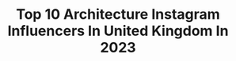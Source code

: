 ---
title: Top 10 Architecture Instagram Influencers In United Kingdom In 2023
description: >-
  Find top architecture Instagram influencers in United Kingdom in 2023. Most popular hashtags: #nature #beautifuldestinations #europe.
platform: Instagram
hits: 409
text_top: Discover the top-rated Instagram accounts on inBeat.
text_bottom: Our platform has 409 Instagram influencers like this in United Kingdom for you to work with.
profiles:
  - username: "r34poppy"
    fullname: >-
      R34poppy
    bio: >-
      ✵ Poppy ✵ R34 GTT Skyline || Pole dancing || Architecture degree ☞ @crosseddaggerapparel ☞ @headturnersuk_nw ☞ @madcowukcom
    location: "United Kingdom"
    followers: 10513
    engagement: 2088
    commentsToLikes: 0.021908
    id: ck6tru4fu13gr0j7107yk4pe2
    verified: false
    hashtags: ""
  - username: "angelakayal"
    fullname: >-
      AngelaWKayal
    bio: >-
      Interior architecture BA 🦋مصممة ديكور خارجي وداخلي @angelakayaldesign ⚜عشقي لشغلي مفتاح النجاح 💫For business enquiries💫DM or check the HIGHLIGHTS
    location: "United Kingdom"
    followers: 49995
    engagement: 187
    commentsToLikes: 0.010915
    id: ckap55skgabfo0i78qecv5xe4
    verified: false
    hashtags: "#dysonairwrap, #riseandshine, #interiordesign, #styling"
  - username: "paulina_swarovski"
    fullname: >-
      Paulina Swarovski💎
    bio: >-
      Interior Architecture 💌 mgmt@paulinaswarovski.com
    location: "United Kingdom"
    followers: 60522
    engagement: 325
    commentsToLikes: 0.018991
    id: ck0ttxlzi4rcr0i19fpeegdlz
    verified: true
    hashtags: "#home, #thesisproject"
  - username: "nwlondonvibe"
    fullname: >-
      Olena | NW London Vibes
    bio: >-
      London based all things beautiful lover • Architecture, Art, Food, Travel & Lifestyle • Content creator • nwlondonvibe@gmail.com
    location: "United Kingdom"
    followers: 24107
    engagement: 591
    commentsToLikes: 0.049049
    id: ck5pvts99jlqg0i119ljc0xjq
    verified: false
    hashtags: "#britishsummertime, #holdthemoments, #greenyourfeed, #chasingfacades"
  - username: "aaz148"
    fullname: >-
      Alona Azaria
    bio: >-
      Based in the Netherlands, traveller, architecture & nature lover; color & monochromatic | I am Nikon D850.
    location: "United Kingdom"
    followers: 3232
    engagement: 3388
    commentsToLikes: 0.077379
    id: ck5znazdzo45q0i14uibhrkgr
    verified: false
    hashtags: "#pocket, #amazing, #onlythebestcapture, #ndmagazine"
  - username: "ckvivalajourney"
    fullname: >-
      Chirag | Khyati
    bio: >-
      #vivalajourney #ckv 🙏 ❤️ ✈️Travel 🏝Nature ⚜️Art👳‍♀️Culture 🏛Architecture 🏄Adventure 👗Fashion 🍲Food 🌱Veggie 📍London 🤝 DM for Collaborations 📮
    location: "United Kingdom"
    followers: 20688
    engagement: 281
    commentsToLikes: 0.008204
    id: ck8t7qzr8hp7n0j78gj9m0bq9
    verified: false
    hashtags: "#bestvacationspix, #ckvivalajourney, #instatravel, #travelphotographyclub"
  - username: "shehzadkiani"
    fullname: >-
      Shehzad Kiani
    bio: >-
      📍Marylebone, London 👨🏽‍⚕️ Clinical Academic Medicine ◽️Lifestyle ◽️Art ◽️Architecture 📩 shehzadkiani@doctors.org.uk
    location: "United Kingdom"
    followers: 56378
    engagement: 297
    commentsToLikes: 0.198599
    id: ckf5s933uf21l0j23s4p08ivu
    verified: false
    hashtags: "#staircasegoals"
  - username: "madeleinegallacher_photography"
    fullname: >-
      
    bio: >-
      Fife Photographer 🏴󠁧󠁢󠁳󠁣󠁴󠁿 enjoy all genres mainly Landscapes, nature and architecture. Hiking and exploring the great outdoors.
    location: "United Kingdom"
    followers: 4607
    engagement: 1306
    commentsToLikes: 0.148100
    id: ckaot4gzouccm0i78zwnq195j
    verified: false
    hashtags: "#scotlandshots, #hiddenscotland, #birdslover, #scotlandtrip"
  - username: "chelseadinen"
    fullname: >-
      Chelsea Dinen
    bio: >-
      ▸Memoirs of an American in London ▸Adventures in architecture, fika, intentional living ▸Researching place branding in urban regeneration ▸🇺🇸>🇩🇪>🇬🇧
    location: "United Kingdom"
    followers: 8747
    engagement: 1517
    commentsToLikes: 0.032925
    id: ck6uhi29498js0j71sl7taggh
    verified: false
    hashtags: "#asundaycarpic"
  - username: "malgoklisky"
    fullname: >-
      Gosia Kliskey
    bio: >-
      Wife... Mama x3... Babcia x2... Happy human being!!! 🤗 Love nature, art, architecture and smiley faces!!! My photos and my little stories!!! ❤😘❤
    location: "United Kingdom"
    followers: 2249
    engagement: 3106
    commentsToLikes: 0.054832
    id: ck8t7zqhdikg70j789rgfx7d2
    verified: false
    hashtags: "#ukpotd, #exploring, #visitbritain, #pink"
---